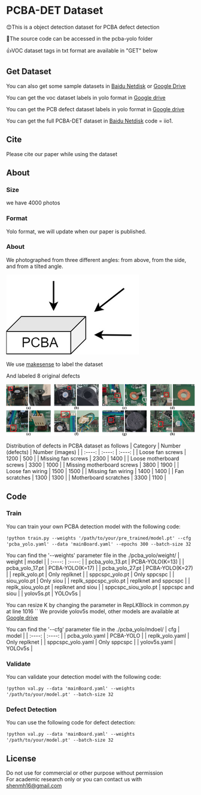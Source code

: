 # PCBA-DET Dataset
😊This is a object detection dataset for PCBA defect detection

🥳The source code can be accessed in the pcba-yolo folder  

👍VOC dataset tags in txt format are available in "GET" below  
## Get Dataset

You can also get some sample datasets in [Baidu Netdisk](https://pan.baidu.com/s/1XdOV2nQaf4gQ6gUoJwEpFg?pwd=zxs6) or [Google Drive](https://drive.google.com/file/d/1lmMe3o7kZG67zcL2ZbJJFfXPpMLWzV2k/view?usp=sharing)

You can get the voc dataset labels in yolo format in [Google drive](https://drive.google.com/file/d/1T0ogvDWhaGrODb6H5r4KLzpIeFMv5oQO/view?usp=drive_link)

You can get the PCB defect dataset labels in yolo format in [Google drive](https://drive.google.com/file/d/1wJ94UB-0KCXy-Ytom7Yf5KwMV4io8Ghw/view?usp=drive_link)

You can get the full PCBA-DET dataset in [Baidu Netdisk](https://pan.baidu.com/s/129Drcfg5XHHLTXZ_LqCNRw?pwd=iio1) code = iio1.
## Cite
Please cite our paper while using the dataset
## About
### Size
we have 4000 photos
### Format
Yolo format, we will update when our paper is published.
### About
We photographed from three different angles: from above, from the side, and from a tilted angle.  

![photo angle](https://github.com/ismh16/PCBA-Dataset/blob/main/img/angle.jpg "angjpg")   

We use [makesense](https://www.makesense.ai/) to label the dataset  

And labeled 8 original defects    

![photo category](https://github.com/ismh16/PCBA-Dataset/blob/main/img/category.jpg "catejpg")     

Distribution of defects in PCBA dataset as follows
|  Category  | Number (defects)  |  Number (images)  |
|  :----:  | :----:  |  :----:  |
| Loose fan screws | 1200 | 500 |
| Missing fan screws | 2300 | 1400 |
| Loose motherboard screws | 3300 | 1000 |
| Missing motherboard screws | 3800 | 1900 |
| Loose fan wiring | 1500 | 1500 |
| Missing fan wiring | 1400 | 1400 |
| Fan scratches | 1300 | 1300 |
| Motherboard scratches | 3300 | 1100 |  

## Code
### Train
You can train your own PCBA detection model with the following code:
```
!python train.py --weights '/path/to/your/pre_trained/model.pt' --cfg 'pcba_yolo.yaml' --data 'mainBoard.yaml' --epochs 300 --batch-size 32
```

You can find the '--weights' parameter file in the ./pcba_yolo/weight/
|  weight  | model  |
|  :----:  | :----:  |
| pcba_yolo_13.pt | PCBA-YOLO(K=13) |
| pcba_yolo_17.pt | PCBA-YOLO(K=17) |
| pcba_yolo_27.pt | PCBA-YOLO(K=27) |
| replk_yolo.pt | Only replknet |
| sppcspc_yolo.pt | Only sppcspc |
| siou_yolo.pt | Only siou |
| replk_sppcspc_yolo.pt | replknet and sppcspc |
| replk_siou_yolo.pt | replknet and siou |
| sppcspc_siou_yolo.pt | sppcspc and siou |
| yolov5s.pt | YOLOv5s |

You can resize K by changing the parameter in RepLKBlock in common.py at line 1016 ``
We provide yolov5s model, other models are available at [Google drive](https://drive.google.com/drive/folders/1pBx4lROqzg2e51HER2egHbjnAizgXbE8?usp=drive_link)

You can find the '--cfg' parameter file in the ./pcba_yolo/mdoel/
|  cfg  | model  |
|  :----:  | :----:  |
| pcba_yolo.yaml | PCBA-YOLO |
| replk_yolo.yaml | Only replknet |
| sppcspc_yolo.yaml | Only sppcspc |
| yolov5s.yaml | YOLOv5s |

### Validate
You can validate your detection model with the following code:

```
!python val.py --data 'mainBoard.yaml' --weights '/path/to/your/model.pt' --batch-size 32 
```

### Defect Detection
You can use the following code for defect detection:

```
!python val.py --data 'mainBoard.yaml' --weights '/path/to/your/model.pt' --batch-size 32 
```

## License
Do not use for commercial or other purpose without permission  
For academic research only or you can contact us with <shenmh16@gmail.com>

